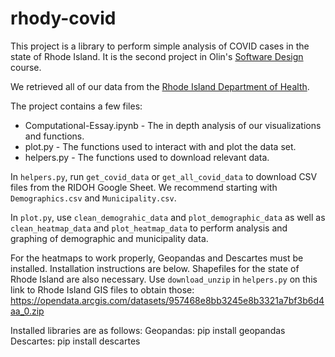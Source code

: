 # rhody-covid

This project is a library to perform simple analysis of COVID cases
in the state of Rhode Island. It is the second project in Olin's
[Software Design](https://softdes.olin.edu) course.

We retrieved all of our data from the [Rhode Island Department of Health](https://ri-department-of-health-covid-19-data-rihealth.hub.arcgis.com/).

The project contains a few files:
* Computational-Essay.ipynb -  The in depth analysis of our visualizations and functions.
* plot.py - The functions used to interact with and plot the data set.
* helpers.py - The functions used to download relevant data.

In `helpers.py`, run `get_covid_data` or `get_all_covid_data` to download CSV files from the RIDOH Google Sheet. We recommend starting with `Demographics.csv` and `Municipality.csv`.

In `plot.py`, use `clean_demograhic_data` and `plot_demographic_data` as well as `clean_heatmap_data` and `plot_heatmap_data` to perform analysis and graphing of demographic and municipality data.

For the heatmaps to work properly, Geopandas and Descartes must be installed. Installation instructions are below.
Shapefiles for the state of Rhode Island are also necessary. Use `download_unzip` in `helpers.py` on this link to Rhode Island GIS files to obtain those: https://opendata.arcgis.com/datasets/957468e8bb3245e8b3321a7bf3b6d4aa_0.zip


Installed libraries are as follows:
Geopandas: pip install geopandas
Descartes: pip install descartes